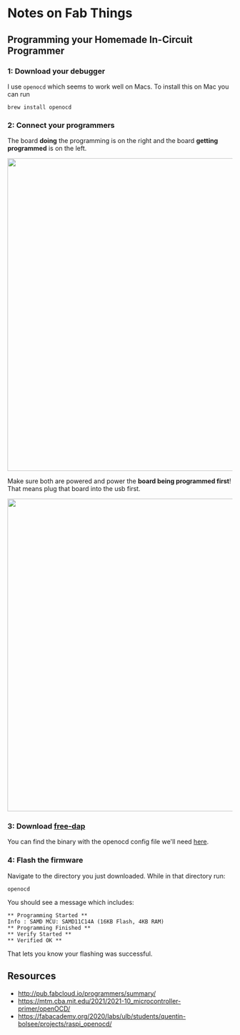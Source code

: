 # Notes on Fab Things

## Programming your Homemade In-Circuit Programmer


### 1: Download your debugger 

I use `openocd` which seems to work well on Macs. To install this on Mac you can run

```
brew install openocd
```

### 2: Connect your programmers

The board **doing** the programming is on the right and the board **getting programmed** is on the left.

<img width="700px" src="https://user-images.githubusercontent.com/27078897/192121960-7d66e5bf-eb74-4377-bf84-5426756aa9b0.png"/>

Make sure both are powered and power the **board being programmed first**! That means plug that board into the usb first.

<img width="700px" src="https://user-images.githubusercontent.com/27078897/192121961-2d7f4879-e009-4f0e-bc03-51aa3f67c834.png"/>

### 3: Download [free-dap](https://github.com/ataradov/free-dap)

You can find the binary with the openocd config file we'll need [here](https://github.com/leomcelroy/fab-notes/tree/main/free_dap).

### 4: Flash the firmware

Navigate to the directory you just downloaded. While in that directory run:

```
openocd
```

You should see a message which includes:

```
** Programming Started **
Info : SAMD MCU: SAMD11C14A (16KB Flash, 4KB RAM)
** Programming Finished **
** Verify Started **
** Verified OK **
```

That lets you know your flashing was successful.

## Resources

- http://pub.fabcloud.io/programmers/summary/
- https://mtm.cba.mit.edu/2021/2021-10_microcontroller-primer/openOCD/
- https://fabacademy.org/2020/labs/ulb/students/quentin-bolsee/projects/raspi_openocd/
